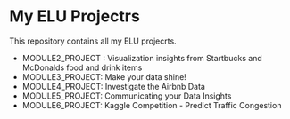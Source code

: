 # My ELU Projectrs

This repository contains all my ELU projecrts.

* MODULE2_PROJECT : Visualization insights from Startbucks and McDonalds food and drink items
* MODULE3_PROJECT: Make your data shine!
* MODULE4_PROJECT: Investigate the Airbnb Data
* MODULE5_PROJECT: Communicating your Data Insights
* MODULE6_PROJECT: Kaggle Competition - Predict Traffic Congestion
